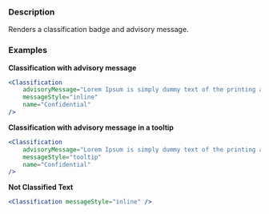 ### Description
Renders a classification badge and advisory message.

### Examples

**Classification with advisory message**
```jsx
<Classification
    advisoryMessage="Lorem Ipsum is simply dummy text of the printing and typesetting industry. Lorem Ipsum has been the industry's standard dummy text ever since the 1500s, when an unknown printer took a galley of type and scrambled it to make a type specimen book."
    messageStyle="inline"
    name="Confidential"
/>
```

**Classification with advisory message in a tooltip**
```jsx
<Classification
    advisoryMessage="Lorem Ipsum is simply dummy text of the printing and typesetting industry. Lorem Ipsum has been the industry's standard dummy text ever since the 1500s, when an unknown printer took a galley of type and scrambled it to make a type specimen book."
    messageStyle="tooltip"
    name="Confidential"
/>
```

**Not Classified Text**
```jsx
<Classification messageStyle="inline" />
```

